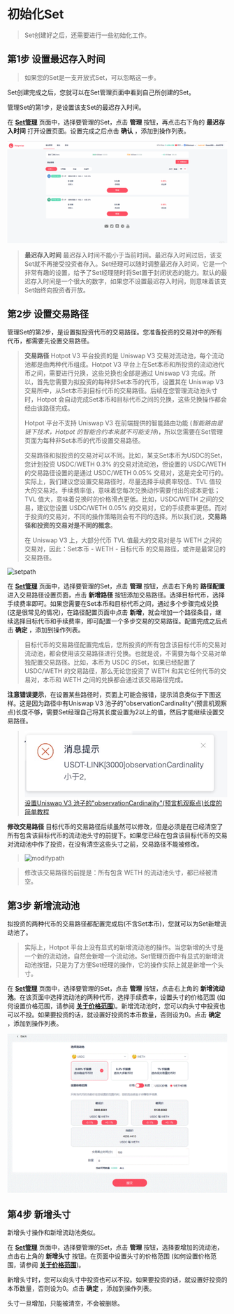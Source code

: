 # 初始化Set

> Set创建好之后，还需要进行一些初始化工作。

## 第1步 设置最迟存入时间

> 如果您的Set是一支开放式Set，可以忽略这一步。

Set创建完成之后，您就可以在Set管理页面中看到自己所创建的Set。

管理Set的第1步，是设置该支Set的最迟存入时间。

在 [**Set管理**](https://manager.hotpot.fund) 页面中，选择要管理的Set，点击 **管理** 按钮，再点击右下角的 **最迟存入时间** 打开设置页面。设置完成之后点击 **确认** ，添加到操作列表。

![deadline](../../assets/imgs/deadline.gif)

> **最迟存入时间** 最迟存入时间不能小于当前时间。最迟存入时间过后，该支Set就不再接受投资者存入。Set经理可以随时调整最迟存入时间，它是一个非常有趣的设置，给予了Set经理随时将Set置于封闭状态的能力。默认的最迟存入时间是一个很大的数字，如果您不设置最迟存入时间，则意味着该支Set始终向投资者开放。

## 第2步 设置交易路径


管理Set的第2步，是设置拟投资代币的交易路径。您准备投资的交易对中的所有代币，都需要先设置交易路径。

> **交易路径** Hotpot V3 平台投资的是 Uniswap V3 交易对流动池，每个流动池都是由两种代币组成。Hotpot V3 平台上在Set本币和所投资的流动池代币之间，需要进行兑换，这些兑换也全部是通过 Uniswap V3 完成。所以，首先您需要为拟投资的每种非Set本币的代币，设置其在 Uniswap V3 交易所中，从Set本币到目标代币的交易路径。后续在您管理流动池头寸时，Hotpot 会自动完成Set本币和目标代币之间的兑换，这些兑换操作都会经由该路径完成。
>
> Hotpot 平台不支持 Uniswap V3 在前端提供的智能路由功能 (*智能路由是链下技术，Hotpot 的智能合约本来就不可能支持*)，所以您需要在Set管理页面为每种非Set本币的代币设置交易路径。
>
> 交易路径和拟投资的交易对可以不同。比如，某支Set本币为USDC的Set，您计划投资 USDC/WETH 0.3% 的交易对流动池，但设置的 USDC/WETH 的交易路径设置的是通过 USDC/WETH 0.05% 交易对，这是完全可行的。实际上，我们建议您设置交易路径时，尽量选择手续费率较低、TVL 值较大的交易对。手续费率低，意味着您每次兑换动作需要付出的成本更低；TVL 值大，意味着兑换时的价格滑点更低。比如，USDC/WETH 之间的交易，建议您设置 USDC/WETH 0.05% 的交易对，它的手续费率更低。而对于投资的交易对，不同的操作策略则会有不同的选择。所以我们说，**交易路径和投资的交易对是不同的概念**。
>
> 在 Uniswap V3 上，大部分代币 TVL 值最大的交易对是与 WETH 之间的交易对，因此：Set本币 - WETH - 目标代币 的交易路径，或许是最常见的交易路径。

![setpath](../../assets/imgs/setpath.gif)

在 [**Set管理**](https://manager.hotpot.fund) 页面中，选择要管理的Set，点击 **管理** 按钮，点击右下角的 **路径配置** 进入交易路径设置页面，点击 **新增路径** 按钮添加交易路径。选择目标代币，选择手续费率即可。如果您需要在Set本币和目标代币之间，通过多个步骤完成兑换 (这是很常见的情况)，在路径配置页面中点击 **新增**，就会增加一个路径条目，继续选择目标代币和手续费率，即可配置一个多步交易的交易路径。配置完成之后点击 **确定** ，添加到操作列表。

> 目标代币的交易路径配置完成后，您所投资的所有包含该目标代币的交易对流动池，都会使用该交易路径进行兑换。也就是说，不需要为每个交易对单独配置交易路径。比如，本币为 USDC 的Set，如果已经配置了 USDC/WETH 的交易路径，那么无论您投资了 WETH 和其它任何代币的交易对，本币和 WETH 之间的兑换都会通过该交易路径完成。

**注意错误提示**，在设置某些路径时，页面上可能会报错，提示消息类似于下图这样。这是因为路径中有Uniswap V3 池子的"observationCardinality"(预言机观察点)长度不够，需要Set经理自己将其长度设置为2以上的值，然后才能继续设置交易路径。
> ![set path](../../assets/imgs/set_path_error.png)    
> [设置Uniswap V3 池子的"observationCardinality"(预言机观察点)长度的简单教程](./15-附录6：设置预言机长度.html)

**修改交易路径** 目标代币的交易路径后续虽然可以修改，但是必须是在已经清空了所有包含该目标代币的流动池头寸的前提下。如果您已经在包含该目标代币的交易对流动池中作了投资，在没有清空这些头寸之前，交易路径不能被修改。 

> ![modifypath](../../assets/imgs/modifypath.gif)

> 修改该交易路径的前提是：所有包含 WETH 的流动池头寸，都已经被清空。

## 第3步 新增流动池

拟投资的两种代币的交易路径都配置完成后(不含Set本币)，您就可以为Set新增流动池了。

> 实际上，Hotpot 平台上没有显式的新增流动池的操作。当您新增的头寸是一个新的流动池，自然会新增一个流动池。Set管理页面中有显式的新增流动池按钮，只是为了方便Set经理的操作，它的操作实际上就是新增一个头寸。

在 [**Set管理**](https://manager.hotpot.fund) 页面中，选择要管理的Set，点击 **管理** 按钮，点击右上角的 **新增流动池**。在该页面中选择流动池的两种代币，选择手续费率，设置头寸的价格范围 (如何设置价格范围，请参阅 [**关于价格范围**](./11-附录2：关于价格范围.md))。新增流动池时，您可以向头寸中投资也可以不投。如果要投资的话，就设置好投资的本币数量，否则设为0。点击 **确定** ，添加到操作列表。

![modifypath](../../assets/imgs/newpool.gif)

## 第4步 新增头寸

新增头寸操作和新增流动池类似。

在 [**Set管理**](https://manager.hotpot.fund) 页面中，选择要管理的Set，点击 **管理** 按钮，选择要增加的流动池，点击右上角的 **新增头寸** 按钮。在页面中设置头寸的价格范围 (如何设置价格范围，请参阅 [**关于价格范围**](./11-附录2：关于价格范围.md))。

新增头寸时，您可以向头寸中投资也可以不投。如果要投资的话，就设置好投资的本币数量，否则设为0。点击 **确定** ，添加到操作列表。

头寸一旦增加，只能被清空，不会被删除。
